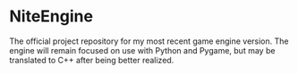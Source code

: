 # NiteEngine
The official project repository for my most recent game engine version. The engine will remain focused on use with Python and Pygame, but may be translated to C++ after being better realized.
